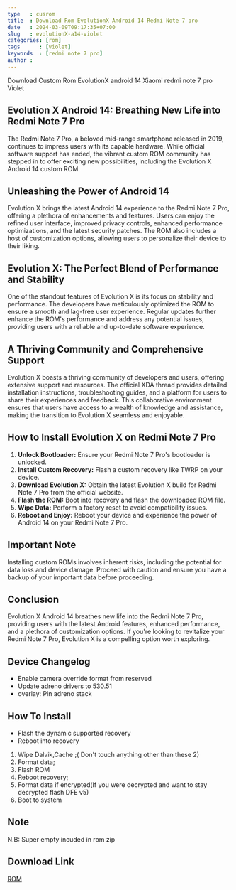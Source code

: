 ```yaml
---
type   : cusrom
title  : Download Rom EvolutionX Android 14 Redmi Note 7 pro
date   : 2024-03-09T09:17:35+07:00
slug   : evolutionX-a14-violet
categories: [rom]
tags      : [violet]
keywords  : [redmi note 7 pro]
author : 
---
```


Download Custom Rom EvolutionX android 14 Xiaomi redmi note 7 pro Violet

## Evolution X Android 14: Breathing New Life into Redmi Note 7 Pro

The Redmi Note 7 Pro, a beloved mid-range smartphone released in 2019, continues to impress users with its capable hardware. While official software support has ended, the vibrant custom ROM community has stepped in to offer exciting new possibilities, including the Evolution X Android 14 custom ROM.

## Unleashing the Power of Android 14

Evolution X brings the latest Android 14 experience to the Redmi Note 7 Pro, offering a plethora of enhancements and features. Users can enjoy the refined user interface, improved privacy controls, enhanced performance optimizations, and the latest security patches. The ROM also includes a host of customization options, allowing users to personalize their device to their liking.

## Evolution X: The Perfect Blend of Performance and Stability

One of the standout features of Evolution X is its focus on stability and performance. The developers have meticulously optimized the ROM to ensure a smooth and lag-free user experience. Regular updates further enhance the ROM's performance and address any potential issues, providing users with a reliable and up-to-date software experience.

## A Thriving Community and Comprehensive Support

Evolution X boasts a thriving community of developers and users, offering extensive support and resources. The official XDA thread provides detailed installation instructions, troubleshooting guides, and a platform for users to share their experiences and feedback. This collaborative environment ensures that users have access to a wealth of knowledge and assistance, making the transition to Evolution X seamless and enjoyable.

## How to Install Evolution X on Redmi Note 7 Pro

1. **Unlock Bootloader:** Ensure your Redmi Note 7 Pro's bootloader is unlocked.
2. **Install Custom Recovery:** Flash a custom recovery like TWRP on your device.
3. **Download Evolution X:** Obtain the latest Evolution X build for Redmi Note 7 Pro from the official website.
4. **Flash the ROM:** Boot into recovery and flash the downloaded ROM file.
5. **Wipe Data:** Perform a factory reset to avoid compatibility issues.
6. **Reboot and Enjoy:** Reboot your device and experience the power of Android 14 on your Redmi Note 7 Pro.

## Important Note

Installing custom ROMs involves inherent risks, including the potential for data loss and device damage. Proceed with caution and ensure you have a backup of your important data before proceeding.

## Conclusion

Evolution X Android 14 breathes new life into the Redmi Note 7 Pro, providing users with the latest Android features, enhanced performance, and a plethora of customization options. If you're looking to revitalize your Redmi Note 7 Pro, Evolution X is a compelling option worth exploring.



## Device Changelog
- Enable camera override format from reserved
- Update adreno drivers to 530.51
- overlay: Pin adreno stack

## How To Install
- Flash the dynamic supported recovery
- Reboot into recovery 

1. Wipe Dalvik,Cache ;( Don't touch anything other than these 2)
2. Format data;
3. Flash ROM
4. Reboot recovery;
5. Format data if encrypted(If you were decrypted and want to stay decrypted flash DFE v5)
6. Boot to system

## Note
N.B: Super empty incuded in rom zip


## Download Link
[ROM](https://sourceforge.net/projects/evolution-x/files/violet/14/)


